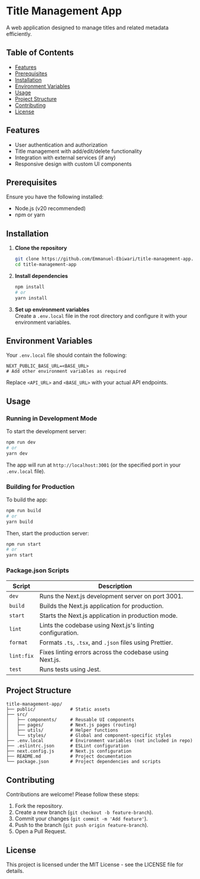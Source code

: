 
# Title Management App

A web application designed to manage titles and related metadata efficiently.

## Table of Contents
- [Features](#features)
- [Prerequisites](#prerequisites)
- [Installation](#installation)
- [Environment Variables](#environment-variables)
- [Usage](#usage)
- [Project Structure](#project-structure)
- [Contributing](#contributing)
- [License](#license)

## Features
- User authentication and authorization
- Title management with add/edit/delete functionality
- Integration with external services (if any)
- Responsive design with custom UI components

## Prerequisites
Ensure you have the following installed:
- Node.js (v20 recommended)
- npm or yarn

## Installation

1. **Clone the repository**
   ```bash
   git clone https://github.com/Emmanuel-Ebiwari/title-management-app.git
   cd title-management-app
   ```

2. **Install dependencies**
   ```bash
   npm install
   # or
   yarn install
   ```

3. **Set up environment variables**  
   Create a `.env.local` file in the root directory and configure it with your environment variables.

## Environment Variables
Your `.env.local` file should contain the following:

```plaintext
NEXT_PUBLIC_BASE_URL=<BASE_URL>
# Add other environment variables as required
```

Replace `<API_URL>` and `<BASE_URL>` with your actual API endpoints.

## Usage

### Running in Development Mode
To start the development server:

```bash
npm run dev
# or
yarn dev
```

The app will run at `http://localhost:3001` (or the specified port in your `.env.local` file).

### Building for Production
To build the app:

```bash
npm run build
# or
yarn build
```

Then, start the production server:

```bash
npm run start
# or
yarn start
```

### Package.json Scripts

| Script     | Description                                                |
|------------|------------------------------------------------------------|
| `dev`      | Runs the Next.js development server on port 3001.          |
| `build`    | Builds the Next.js application for production.             |
| `start`    | Starts the Next.js application in production mode.         |
| `lint`     | Lints the codebase using Next.js's linting configuration.  |
| `format`   | Formats `.ts`, `.tsx`, and `.json` files using Prettier.   |
| `lint:fix` | Fixes linting errors across the codebase using Next.js.    |
| `test`     | Runs tests using Jest.                                     |


## Project Structure

```
title-management-app/
├── public/             # Static assets
├── src/
│   ├── components/     # Reusable UI components
│   ├── pages/          # Next.js pages (routing)
│   ├── utils/          # Helper functions
│   └── styles/         # Global and component-specific styles
├── .env.local          # Environment variables (not included in repo)
├── .eslintrc.json      # ESLint configuration
├── next.config.js      # Next.js configuration
├── README.md           # Project documentation
└── package.json        # Project dependencies and scripts
```

## Contributing
Contributions are welcome! Please follow these steps:
1. Fork the repository.
2. Create a new branch (`git checkout -b feature-branch`).
3. Commit your changes (`git commit -m 'Add feature'`).
4. Push to the branch (`git push origin feature-branch`).
5. Open a Pull Request.

## License
This project is licensed under the MIT License - see the LICENSE file for details.
